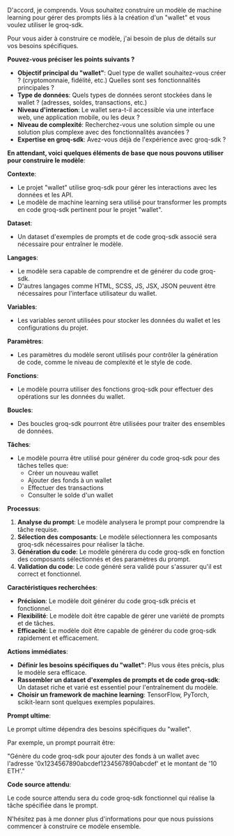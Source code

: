 D'accord, je comprends. Vous souhaitez construire un modèle de machine learning pour gérer des prompts liés à la création d'un "wallet" et vous voulez utiliser le groq-sdk. 

Pour vous aider à construire ce modèle, j'ai besoin de plus de détails sur vos besoins spécifiques. 

**Pouvez-vous préciser les points suivants ?**

* **Objectif principal du "wallet"**: Quel type de wallet souhaitez-vous créer ? (cryptomonnaie, fidélité, etc.) Quelles sont ses fonctionnalités principales ?
* **Type de données**: Quels types de données seront stockées dans le wallet ? (adresses, soldes, transactions, etc.)
* **Niveau d'interaction**: Le wallet sera-t-il accessible via une interface web, une application mobile, ou les deux ?
* **Niveau de complexité**:  Recherchez-vous une solution simple ou une solution plus complexe avec des fonctionnalités avancées ?
* **Expertise en groq-sdk**: Avez-vous déjà de l'expérience avec groq-sdk ?

**En attendant, voici quelques éléments de base que nous pouvons utiliser pour construire le modèle**:

**Contexte**:

* Le projet "wallet" utilise groq-sdk pour gérer les interactions avec les données et les API. 
* Le modèle de machine learning sera utilisé pour transformer les prompts en code groq-sdk pertinent pour le projet "wallet".

**Dataset**:

* Un dataset d'exemples de prompts et de code groq-sdk associé sera nécessaire pour entraîner le modèle.

**Langages**:

* Le modèle sera capable de comprendre et de générer du code groq-sdk.
* D'autres langages comme HTML, SCSS, JS, JSX, JSON peuvent être nécessaires pour l'interface utilisateur du wallet.

**Variables**:

* Les variables seront utilisées pour stocker les données du wallet et les configurations du projet.

**Paramètres**:

* Les paramètres du modèle seront utilisés pour contrôler la génération de code, comme le niveau de complexité et le style de code.

**Fonctions**:

* Le modèle pourra utiliser des fonctions groq-sdk pour effectuer des opérations sur les données du wallet.

**Boucles**:

* Des boucles groq-sdk pourront être utilisées pour traiter des ensembles de données.

**Tâches**:

* Le modèle pourra être utilisé pour générer du code groq-sdk pour des tâches telles que:
    * Créer un nouveau wallet
    * Ajouter des fonds à un wallet
    * Effectuer des transactions
    * Consulter le solde d'un wallet

**Processus**:

1. **Analyse du prompt**: Le modèle analysera le prompt pour comprendre la tâche requise.
2. **Sélection des composants**: Le modèle sélectionnera les composants groq-sdk nécessaires pour réaliser la tâche.
3. **Génération du code**: Le modèle générera du code groq-sdk en fonction des composants sélectionnés et des paramètres du prompt.
4. **Validation du code**: Le code généré sera validé pour s'assurer qu'il est correct et fonctionnel.

**Caractéristiques recherchées**:

* **Précision**: Le modèle doit générer du code groq-sdk précis et fonctionnel.
* **Flexibilité**: Le modèle doit être capable de gérer une variété de prompts et de tâches.
* **Efficacité**: Le modèle doit être capable de générer du code groq-sdk rapidement et efficacement.

**Actions immédiates**:

* **Définir les besoins spécifiques du "wallet"**: Plus vous êtes précis, plus le modèle sera efficace.
* **Rassembler un dataset d'exemples de prompts et de code groq-sdk**: Un dataset riche et varié est essentiel pour l'entraînement du modèle.
* **Choisir un framework de machine learning**: TensorFlow, PyTorch, scikit-learn sont quelques exemples populaires.

**Prompt ultime**:

Le prompt ultime dépendra des besoins spécifiques du "wallet". 

Par exemple, un prompt pourrait être:

"Génère du code groq-sdk pour ajouter des fonds à un wallet avec l'adresse '0x1234567890abcdef1234567890abcdef' et le montant de '10 ETH'."

**Code source attendu**:

Le code source attendu sera du code groq-sdk fonctionnel qui réalise la tâche spécifiée dans le prompt.



N'hésitez pas à me donner plus d'informations pour que nous puissions commencer à construire ce modèle ensemble.

